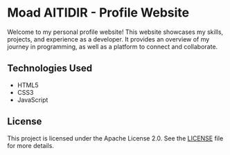 # Moad AITIDIR - Profile Website

Welcome to my personal profile website! This website showcases my skills, projects, and experience as a developer. It provides an overview of my journey in programming, as well as a platform to connect and collaborate.

## Technologies Used

- HTML5
- CSS3
- JavaScript

## License

This project is licensed under the Apache License 2.0. See the [LICENSE](https://github.com/i-Moad/profile/blob/master/LICENSE.txt) file for more details.
